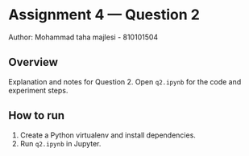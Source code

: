 # Assignment 4 — Question 2

Author: Mohammad taha majlesi - 810101504

Overview
--------
Explanation and notes for Question 2. Open `q2.ipynb` for the code and experiment steps.

How to run
----------
1. Create a Python virtualenv and install dependencies.
2. Run `q2.ipynb` in Jupyter.
